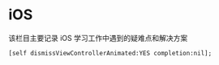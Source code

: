 # iOS

该栏目主要记录 iOS 学习工作中遇到的疑难点和解决方案

```objc
[self dismissViewControllerAnimated:YES completion:nil];
```
